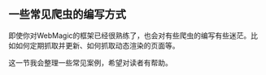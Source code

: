 ## 一些常见爬虫的编写方式

即使你对WebMagic的框架已经很熟练了，也会对有些爬虫的编写有些迷茫。比如如何定期抓取并更新、如何抓取动态渲染的页面等。

这一节我会整理一些常见案例，希望对读者有帮助。